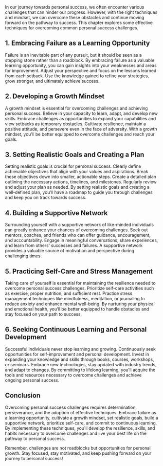 
In our journey towards personal success, we often encounter various challenges that can hinder our progress. However, with the right techniques and mindset, we can overcome these obstacles and continue moving forward on the pathway to success. This chapter explores some effective techniques for overcoming common personal success challenges.

## 1\. Embracing Failure as a Learning Opportunity

Failure is an inevitable part of any pursuit, but it should be seen as a stepping stone rather than a roadblock. By embracing failure as a valuable learning opportunity, you can gain insights into your weaknesses and areas for improvement. Adjust your perspective and focus on the lessons learned from each setback. Use the knowledge gained to refine your strategies, grow stronger, and ultimately achieve success.

## 2\. Developing a Growth Mindset

A growth mindset is essential for overcoming challenges and achieving personal success. Believe in your capacity to learn, adapt, and develop new skills. Embrace challenges as opportunities to expand your capabilities and view setbacks as temporary obstacles. Cultivate resilience, maintain a positive attitude, and persevere even in the face of adversity. With a growth mindset, you'll be better equipped to overcome challenges and reach your goals.

## 3\. Setting Realistic Goals and Creating a Plan

Setting realistic goals is crucial for personal success. Clearly define achievable objectives that align with your values and aspirations. Break these objectives down into smaller, actionable steps. Create a detailed plan outlining the necessary actions, timelines, and milestones. Regularly review and adjust your plan as needed. By setting realistic goals and creating a well-defined plan, you'll have a roadmap to guide you through challenges and keep you on track towards success.

## 4\. Building a Supportive Network

Surrounding yourself with a supportive network of like-minded individuals can greatly enhance your chances of overcoming challenges. Seek out mentors, coaches, and friends who can offer guidance, encouragement, and accountability. Engage in meaningful conversations, share experiences, and learn from others' successes and failures. A supportive network provides a valuable source of motivation and perspective during challenging times.

## 5\. Practicing Self-Care and Stress Management

Taking care of yourself is essential for maintaining the resilience needed to overcome personal success challenges. Prioritize self-care activities such as exercise, proper nutrition, and sufficient rest. Practice stress management techniques like mindfulness, meditation, or journaling to reduce anxiety and enhance mental well-being. By nurturing your physical and emotional health, you'll be better equipped to handle obstacles and stay focused on your path to success.

## 6\. Seeking Continuous Learning and Personal Development

Successful individuals never stop learning and growing. Continuously seek opportunities for self-improvement and personal development. Invest in expanding your knowledge and skills through books, courses, workshops, or seminars. Embrace new technologies, stay updated with industry trends, and adapt to changes. By committing to lifelong learning, you'll acquire the tools and resources necessary to overcome challenges and achieve ongoing personal success.

## Conclusion

Overcoming personal success challenges requires determination, perseverance, and the adoption of effective techniques. Embrace failure as a learning opportunity, cultivate a growth mindset, set realistic goals, build a supportive network, prioritize self-care, and commit to continuous learning. By implementing these techniques, you'll develop the resilience, skills, and habits necessary to overcome challenges and live your best life on the pathway to personal success.

Remember, challenges are not roadblocks but opportunities for personal growth. Stay focused, stay motivated, and keep pushing forward on your journey to personal success!
